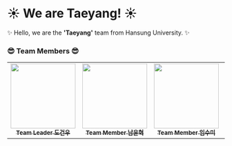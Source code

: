 # ☀️ We are Taeyang! ☀️

✨ Hello, we are the **'Taeyang'** team from Hansung University. ✨

### 😎 Team Members 😎

<table>
  <tbody>
    <tr>
      <td align="center"><a href="https://github.com/woodgeon"><img src="https://avatars.githubusercontent.com/woodgeon" width="150px;" alt=""/><br /><sub><b>Team Leader 도건우</b></sub></a><br /></td>
      <td align="center"><a href="https://github.com/nyhryan"><img src="https://avatars.githubusercontent.com/nyhryan" width="150px;" alt=""/><br /><sub><b>Team Member 남윤혁</b></sub></a><br /></td>
      <td align="center"><a href="https://github.com/sumi-03"><img src="https://avatars.githubusercontent.com/sumi-03"width="150px;" alt=""/><br /><sub><b>Team Member 임수미</b></sub></a><br /></td>
      <td align="center"><a href="https://github.com/jiyoon0227"><img src="https://avatars.githubusercontent.com/jiyoon0227"width="150px;" alt=""/><br /><sub><b>Team Member 김지윤</b></sub></a><br /></td>
      <td align="center"><a href="https://github.com/duddn0406"><img src="https://avatars.githubusercontent.com/duddn0406"width="150px;" alt=""/><br /><sub><b>Team Member 이영우</b></sub></a><br /></td>
    </tr>
  </tbody>
</table>
